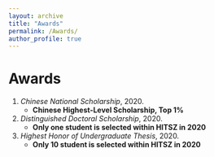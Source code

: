 ```yaml
---
layout: archive
title: "Awards"
permalink: /Awards/
author_profile: true
---
```


Awards
======
1. *Chinese National Scholarship*, 2020.
   - **Chinese Highest-Level Scholarship, Top 1\%**
3. *Distinguished Doctoral Scholarship*, 2020.
   - **Only one student is selected within HITSZ in 2020**
5. *Highest Honor of Undergraduate Thesis*, 2020.
   - **Only 10 student is selected within HITSZ in 2020**


  



